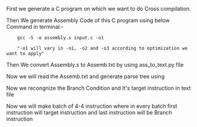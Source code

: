 First we generate a C program on which we want to do Cross compilation.

Then We generate Assembly Code of this C program using below Command in terminal:-
        
        gcc -S -o assembly.s input.c -o1

        "-o1 will vary in -o1, -o2 and -o3 according to optimization we want to apply"

Then We convert Assembly.s to Assemb.txt by using ass_to_text.py file

Now we will read the Assemb.txt and generate parse tree using

Now we recongnize the Branch Condition and It's target instruction in text file

Now we will make batch of 4-4 instruction where in every batch first instruction will target instruction and last instruction will be Branch instruction
